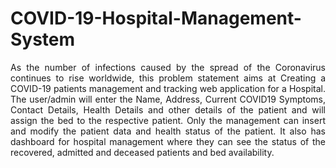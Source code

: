 # COVID-19-Hospital-Management-System

<p align="justify">
As the number of infections caused by the spread of the Coronavirus continues to rise worldwide, this problem statement aims at Creating a COVID-19 patients management and tracking web application for a Hospital. The user/admin will enter the Name, Address, Current COVID19 Symptoms, Contact Details, Health Details and other details of the patient and will assign the bed to the respective patient. Only the management can insert and modify the patient data and health status of the patient. It also has dashboard for hospital management where they can see the status of the recovered, admitted and deceased patients and bed availability.
</p>
